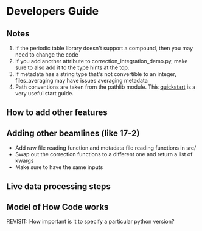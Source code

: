 # Developers Guide

## Notes
1. If the periodic table library doesn't support a compound, then you may need to change the code
2. If you add another attribute to correction_integration_demo.py, make sure to also add it to the type hints at the top.
3. If metadata has a string type that's not convertible to an integer, files_averaging may have issues averaging metadata
4. Path conventions are taken from the pathlib module. This [quickstart](https://realpython.com/python-pathlib/) is a very useful start guide.

## How to add other features

## Adding other beamlines (like 17-2)
- Add raw file reading function and metadata file reading functions in src/
- Swap out the correction functions to a different one and return a list of kwargs
- Make sure to have the same inputs

## Live data processing steps




## Model of How Code works

REVISIT: How important is it to specify a particular python version?
